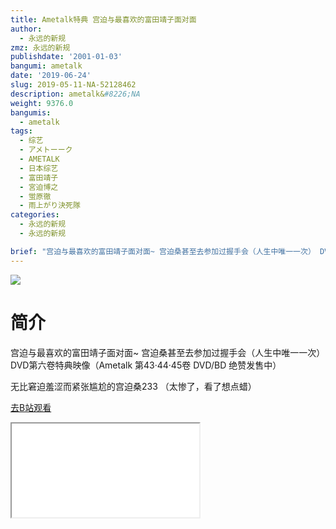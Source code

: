 ```yaml
---
title: Ametalk特典 宫迫与最喜欢的富田靖子面对面
author:
  - 永远的新规
zmz: 永远的新规
publishdate: '2001-01-03'
bangumi: ametalk
date: '2019-06-24'
slug: 2019-05-11-NA-52128462
description: ametalk&#8226;NA
weight: 9376.0
bangumis:
  - ametalk
tags:
  - 综艺
  - アメトーーク
  - AMETALK
  - 日本综艺
  - 富田靖子
  - 宮迫博之
  - 蛍原徹
  - 雨上がり決死隊
categories:
  - 永远的新规
  - 永远的新规

brief: "宫迫与最喜欢的富田靖子面对面~ 宫迫桑甚至去参加过握手会（人生中唯一一次） DVD第六卷特典映像（Ametalk 第43·44·45卷 DVD/BD 绝赞发售中） 无比窘迫羞涩而紧张尴尬的宫迫桑233 （太惨了，看了想点蜡）"
---
```

![](https://raw.githubusercontent.com/tcgriffith/owaraisite/master/static/tmpimg/5f2e68e1b7bb8a1a4d5e6fa9464db3cc42c3d0ca.jpg.480.jpg)
# 简介  
宫迫与最喜欢的富田靖子面对面~
宫迫桑甚至去参加过握手会（人生中唯一一次）
DVD第六卷特典映像（Ametalk 第43·44·45卷 DVD/BD 绝赞发售中）

无比窘迫羞涩而紧张尴尬的宫迫桑233
（太惨了，看了想点蜡）  

[去B站观看](https://www.bilibili.com/video/av52128462/)
<div class ="resp-container"><iframe class="testiframe" src="//player.bilibili.com/player.html?aid=52128462"", scrolling="no", allowfullscreen="true" > </iframe></div> 
